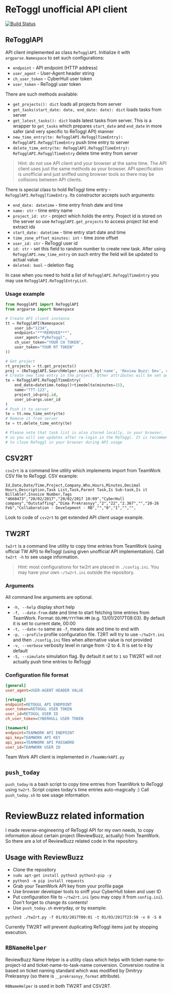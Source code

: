 # ReToggl unofficial API client

[![Build Status](https://travis-ci.com/Livich/PyReToggl.svg?token=6T8dpeTmz8PpycNpNg8C&branch=master)](https://travis-ci.com/Livich/PyReToggl)

## ReTogglAPI

API client implemented as class `ReTogglAPI`. Initialize it with `argparse.Namespace` to set such configurations:
* `endpoint` - API endpoint (HTTP address)
* `user_agent` - User-Agent header string
* `ch_user_token` - CyberHull user token
* `user_token` - ReToggl user token

There are such methods available:
* `get_projects(): dict` loads all projects from server
* `get_tasks(start_date: date, end_date: date): dict` loads tasks from server
* `get_latest_tasks(): dict` loads latest tasks from server. This is a wrapper to `get_tasks` which prepares `start_date` and `end_date` in more safer (and very specific to ReToggl API) manner
* `new_time_entry(te: ReTogglAPI.ReTogglTimeEntry): ReTogglAPI.ReTogglTimeEntry` push time entry to server
* `delete_time_entry(te: ReTogglAPI.ReTogglTimeEntry): ReTogglAPI.ReTogglTimeEntry` delete time entry from server

>Hint: do not use API client and your browser at the same time. The API client uses just the same methods as your browser. API specification is unofficial and just sniffed using browser tools so there may be collisions between API clients.

There is special class to hold ReToggl time entry - `ReTogglAPI.ReTogglTimeEntry`. Its constructor accepts such arguments:
* `end_date: datetime` - time entry finish date and time
* `name: str` - time entry name
* `project_id: str` - project which holds the entry. Project id is stored on the server so use `ReTogglAPI.get_projects` to access project list end extract ids
* `start_date: datetime` - time entry start date and time
* `time_zone_offset_minutes: int` - time zone offset
* `user_id: str` - ReToggl user id
* `id: str` - set this field to random number to create new task. After using `ReTogglAPI.new_time_entry` on such entry the field will be updated to actual value
* `deleted: bool` - deletion flag

In case when you need to hold a list of `ReTogglAPI.ReTogglTimeEntry` you may use `ReTogglAPI.ReTogglEntryList`.

### Usage example
```python
from ReogglAPI import ReTogglAPI
from argparse import Namespace

# Create API client instance
tt = ReTogglAPI(Namespace(
    user_id="1234",
    endpoint="***REMOVED***",
    user_agent="PyReToggl",
    ch_user_token="YOUR CH TOKEN",
    user_token="YOUR RT TOKEN"
))

# Get project
rt_projects = tt.get_projects()
proj = (ReTogglAPI.SearchHelper.search_by('name', 'Review Buzz: Dev', rt_projects)[0])
# Create new time entry in the project. Other attributes will be set automatically
te = ReTogglAPI.ReTogglTimeEntry(
    end_date=datetime.today()+timedelta(minutes=15),
    name="TTT-123",
    project_id=proj.id,
    user_id=args.user_id
)
# Push it to server
te = tt.new_time_entry(te)
# Remove it from server
te = tt.delete_time_entry(te)

# Please note that task list is also stored locally, in your browser,
# so you will see updates after re-login in the ReToggl. It is recommended
# to close ReToggl in your browser during API usage
```
      
## CSV2RT

`csv2rt` is a command line utility which implements import from TeamWork CSV file to ReToggl. CSV example:
```csv
Id,Date,Date/Time,Project,Company,Who,Hours,Minutes,Decimal Hours,Description,Task List,Task,Parent Task,Is Sub-task,Is it Billable?,Invoice Number,Tags
"4668473","20/02/2017","20/02/2017 10:09","CyberHull company","Outstaffing","Dima Prekrasnyy","2","22","2.367","","20-26 Feb","Collaboration - Development - RB","","0","1","","",
```

Look to code of `csv2rt` to get extended API client usage example.

## TW2RT

`tw2rt` is a command line utility to copy time entries from TeamWork (using official TW API) to ReToggl (using given unofficial API implementation). Call `tw2rt -h` to see usage information.

>Hint: most configurations for tw2rt are placed in `./config.ini`. You may have your own `~/tw2rt.ini` outside the repository.

### Arguments

All command line arguments are optional.

* `-h, --help` display short help
* `-f, --date-from` date and time to start fetching time entries from TeamWork. Format: `DD/MM/YYYTHH:MM` (e.g. 13/01/2017T08:03). By default it is set to current date, 00:00
* `-t, --date-to` same as `-f`, means date and time to end with
* `-p, --profile` profile configuration file. T2RT will try to use `~/tw2rt.ini` and then `./config.ini` files when alternative value is not provided
* `-v, --verbose` verbosity level in range from -2 to 4. It is set to `0` by default
* `-S, --simulate` simulation flag. By default it set to `1` so TW2RT will not actually push time entries to ReToggl

### Configuration file format

```ini
[general]
user_agent=USER-AGENT HEADER VALUE

[retoggl]
endpoint=RETOGGL API ENDPOINT
user_token=RETOGGL USER TOKEN
user_id=RETOGGL USER ID
ch_user_token=CYBERHULL USER TOKEN

[teamwork]
endpoint=TEAMWORK API ENDPOINT
api_key=TEAMWORK API KEY
api_pass=TEAMWORK API PASSWORD
user_id=TEAMWORK USER ID
```

Team Work API client is implemented in `/TeamWorkAPI.py`

## `push_today`

`push_today` is a bash script to copy time entries from TeamWork to ReToggl using `tw2rt`. Script copies today's time entries auto-magically :) Call `push_today.sh` to see usage information.

# ReviewBuzz related information

I made reverse-engineering of ReToggl API for my own needs, to copy information about certain project (ReviewBuzz, actually) from TeamWork.
So there are a lot of ReviewBuzz related code in the repository.

## Usage with ReviewBuzz

* Clone the repository
* `sudo apt-get install python3 python3-pip -y`
* `python3 -m pip install requests`
* Grab your TeamWork API key from your profile page
* Use browser developer tools to sniff your CyberHull token and user ID
* Put configuration file to `~/tw2rt.ini` (you may copy it from `config.ini`). Don't forget to change its contents!
* Use `push_today.sh` everyday, or by example:
```
python3 ./tw2rt.py -f 01/03/2017T00:01 -t 01/03/2017T23:59 -v 0 -S 0
```

Currently TW2RT will prevent duplicating ReToggl items just by stopping execution.

## `RBNameHelper`

ReviewBuzz Name Helper is a utility class which helps with ticket-name-to-project-id and ticket-name-to-task-name conversion.
Conversion routine is based on ticket naming standard which was modified by Dmitryy Prekrasnyy (so there is `__prekrasnyy_format` attribute).

`RBNameHelper` is used in both TW2RT and CSV2RT.
